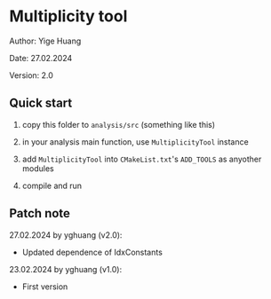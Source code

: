 # Multiplicity tool

Author: Yige Huang

Date: 27.02.2024

Version: 2.0

## Quick start

1. copy this folder to `analysis/src` (something like this)

2. in your analysis main function, use `MultiplicityTool` instance

3. add `MultiplicityTool` into `CMakeList.txt`'s `ADD_TOOLS` as anyother modules

4. compile and run

## Patch note

27.02.2024 by yghuang (v2.0):

* Updated dependence of IdxConstants

23.02.2024 by yghuang (v1.0):

* First version
